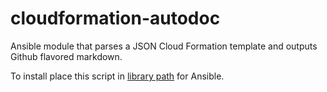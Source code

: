 # cloudformation-autodoc
Ansible module that parses a JSON Cloud Formation template and outputs Github flavored markdown.

To install place this script in [library path](http://docs.ansible.com/ansible/intro_configuration.html#library) for Ansible.
